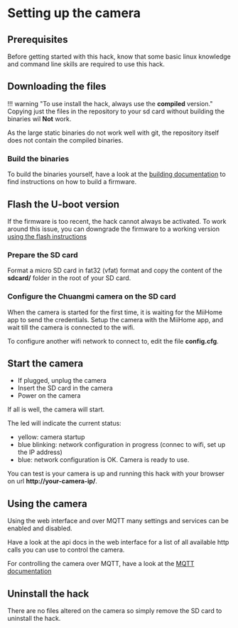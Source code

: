 # Setting up the camera

## Prerequisites

Before getting started with this hack, know that some basic linux knowledge and command line skills are required to use this hack.


## Downloading the files

!!! warning "To use install the hack, always use the **compiled** version."
    Copying just the files in the repository to your sd card without building the binaries wil **Not** work.

As the large static binaries do not work well with git, the repository itself does not contain the compiled binaries.

### Build the binaries

To build the binaries yourself, have a look at the [building documentation](/development/How-to-build-the-binaries-for-the-webcam-hack) to find instructions on how to build a firmware.

## Flash the U-boot version

If the firmware is too recent, the hack cannot always be activated.
To work around this issue, you can downgrade the firmware to a working version [using the flash instructions](/Flashing-the-U-boot-firmware-to-an-older-version-when-the-hack-is-not-working)


### Prepare the SD card

Format a micro SD card in fat32 (vfat) format and copy the content of the **sdcard/** folder in the root of your SD card.

### Configure the Chuangmi camera on the SD card

When the camera is started for the first time, it is waiting for the MiiHome app to send the credentials.
Setup the camera with the MiiHome app, and wait till the camera is connected to the wifi.

To configure another wifi network to connect to, edit the file **config.cfg**.


## Start the camera

* If plugged, unplug the camera
* Insert the SD card in the camera
* Power on the camera

If all is well, the camera will start.

The led will indicate the current status:

* yellow: camera startup
* blue blinking: network configuration in progress (connec to wifi, set up the IP address)
* blue: network configuration is OK. Camera is ready to use.

You can test is your camera is up and running this hack with your browser on url **http://your-camera-ip/**.


## Using the camera

Using the web interface and over MQTT many settings and services can be enabled and disabled.

Have a look at the api docs in the web interface for a list of all available http calls you can use to control the camera.

For controlling the camera over MQTT, have a look at the [MQTT documentation](/configuration/Configuring-MQTT)


## Uninstall the hack

There are no files altered on the camera so simply remove the SD card to uninstall the hack.


